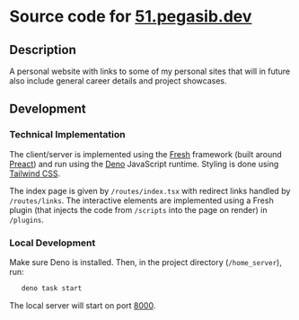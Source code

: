 # Source code for [51.pegasib.dev](https://51.pegasib.dev)

## Description

A personal website with links to some of my personal sites 
that will in future also include general career details 
and project showcases.

## Development

### Technical Implementation

The client/server is implemented using the [Fresh](https://fresh.deno.dev/)
framework (built around [Preact](https://preactjs.com/)) and run using the
[Deno](https://deno.com/) JavaScript runtime. Styling is done using
[Tailwind CSS](https://tailwindcss.com/).

The index page is given by `/routes/index.tsx` with redirect links 
handled by `/routes/links`. The interactive elements are implemented 
using a Fresh plugin (that injects the code from `/scripts` 
into the page on render) in `/plugins`.

### Local Development

Make sure Deno is installed.
Then, in the project directory (`/home_server`), run:
```bash
   deno task start
   ```
The local server will start on port [8000](http://localhost:8000).
